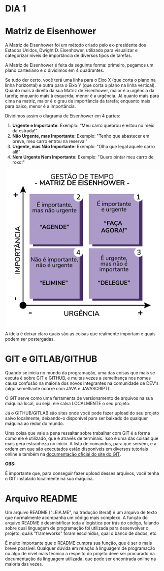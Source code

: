 # DIA 1 

# Matriz de Eisenhower

A Matriz de Eisenhower foi um método criado pelo ex-presidente dos Estados Unidos, Dwight D. Eisenhower, utilizado para visualizar e categorizar níveis de importância de diversos tipos de tarefas.

A Matriz de Eisenhower é feita da seguinte forma: primeiro, pegamos um plano cartesiano e o dividimos em 4 quadrantes.

Se tudo der certo, você terá uma linha para o Eixo X (que corta o plano na linha horizontal) e outra para o Eixo Y (que corta o plano na linha vertical). Quanto mais à direita da sua Matriz de Eisenhower, maior é a urgência da tarefa; enquanto mais à esquerda, menor é a urgência. Já quanto mais para cima na matriz, maior é o grau de importância da tarefa; enquanto mais para baixo, menor é a importância.

Dividimos assim o diagrama de Eisenhower em 4 partes:

1. **Urgente e Importante:** Exemplo: “Meu carro quebrou e estou no meio da estrada!”
2. **Não Urgente, mas Importante:** Exemplo: "Tenho que abastecer em breve, meu carro entrou na reserva!"
3. **Urgente, mas Não Importante:** Exemplo: "Olha que legal aquele carro ali!"
4. **Nem Urgente Nem Importante:** Exemplo: "Quero pintar meu carro de roxo!"

<div align="center">
<img src="imagens/matriz de eisenhower.png" alt="matriz" width="500">
</div>


A ideia é deixar claro quais são as coisas que realmente importam e quais podem ser postergadas.

# GIT e GITLAB/GITHUB

Quando se inicia no mundo da programação, uma das coisas que mais se escuta é sobre GIT e GITHUB, e muitas vezes a semelhança nos nomes causa confusão na maioria dos novos integrantes na comunidade de DEV's (algo semelhante ocorre com JAVA e JAVASCRIPT).

O GIT serve como uma ferramenta de versionamento de arquivos na sua máquina local, ou seja, ele salva LOCALMENTE o seu projeto.

Já o GITHUB/GITLAB são sites onde você pode fazer upload do seu projeto salvo localmente, deixando-o disponível para ser baixado de qualquer máquina ao redor do mundo.

Uma coisa que vale a pena ressaltar sobre trabalhar com GIT é a forma como ele é utilizado, que é através de terminais. Isso é uma das coisas que mais gera estranheza no início. A lista de comandos, para que servem, e a ordem em que são executados estão disponíveis em diversos tutoriais online e também na [documentação oficial do site do GIT](https://comandosgit.github.io/).

**OBS:** 

É importante que, para conseguir fazer upload desses arquivos, você tenha o GIT instalado localmente na sua máquina.

# Arquivo README

Um arquivo README ("LEIA.ME", na tradução literal) é um arquivo de texto que normalmente acompanha um código mais complexo. A função do arquivo README é desmistificar toda a logística por trás do código, falando sobre qual linguagem de programação foi utilizada para desenvolver o projeto, quais "frameworks" foram escolhidos, qual o banco de dados, etc.

É muito importante que o README cumpra sua função, que é ser o mais breve possível. Qualquer dúvida em relação à linguagem de programação ou algo de nível mais técnico a respeito do projeto deve ser procurado na documentação da linguagem utilizada, que pode ser encontrada online na maioria das vezes.